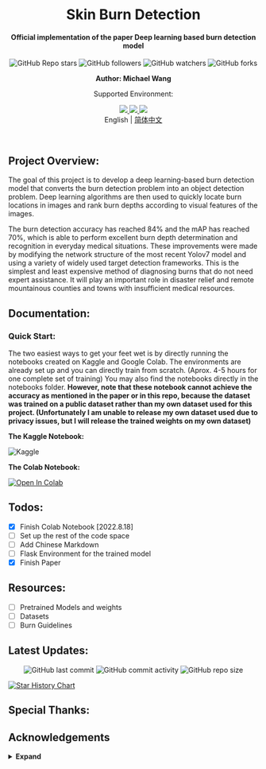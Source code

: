 

<H1 align="center">
Skin Burn Detection </H1>
<h4 align = "center">
Official implementation of the paper Deep learning based burn detection model</h4>
<p align = "center">
  <img alt="GitHub Repo stars" src="https://img.shields.io/github/stars/Michael-OvO/Burn-Detection-Classification?label=Please%20Support%20by%20Giving%20a%20Star&logoColor=blue&style=social">
  <img alt="GitHub followers" src="https://img.shields.io/github/followers/Michael-OvO?logoColor=blue&style=social">
  <img alt="GitHub watchers" src="https://img.shields.io/github/watchers/Michael-OvO/Burn-Detection-Classification?logoColor=blue&style=social">
  <img alt="GitHub forks" src="https://img.shields.io/github/forks/Michael-OvO/Burn-Detection-Classification?logoColor=blue&style=social">
</p>
<p align = "center"> <b> Author: Michael Wang</b> </p>
<p align = "center" style="bold">Supported Environment:</p> 
<div align = "center">
<a href="https://colab.research.google.com/">
  <img src="https://img.shields.io/badge/Colab-F9AB00?style=for-the-badge&logo=googlecolab&color=525252">
  </a>
  <a href="https://github.com/">
  <img src="https://img.shields.io/badge/GitHub-100000?style=for-the-badge&logo=github&logoColor=white">
  </a>
  <a href = "https://www.kaggle.com/"> 
<img src = "https://img.shields.io/badge/Kaggle-20BEFF?style=for-the-badge&logo=Kaggle&logoColor=white">
    </a>
      <br>
</div>

<div align="center">
    English | <a href=".github/README_CN.md">简体中文</a>
</div>

​																																											


## Project Overview:

The goal of this project is to develop a deep learning-based burn detection model that converts the burn detection problem into an object detection problem. Deep learning algorithms are then used to quickly locate burn locations in images and rank burn depths according to visual features of the images.

The burn detection accuracy has reached 84% and the mAP has reached 70%, which is able to perform excellent burn depth determination and recognition in everyday medical situations. These improvements were made by modifying the network structure of the most recent Yolov7 model and using a variety of widely used target detection frameworks. This is the simplest and least expensive method of diagnosing burns that do not need expert assistance. It will play an important role in disaster relief and remote mountainous counties and towns with insufficient medical resources.

## Documentation:

### Quick Start:

The two easiest ways to get your feet wet is by directly running the notebooks created on Kaggle and Google Colab. The environments are already set up and you can directly train from scratch. (Aprox. 4-5 hours for one complete set of training) You may also find the notebooks directly in the notebooks folder. **However, note that these notebook cannot achieve the accuracy as mentioned in the paper or in this repo, because the dataset was trained on a public dataset rather than my own dataset used for this project. (Unfortunately I am unable to release my own dataset used due to privacy issues, but I will release the trained weights on my own dataset)**

**The Kaggle Notebook:**

<a href="https://www.kaggle.com/code/michaelwovo/skin-burn/notebook?scriptVersionId=103621232" target="_blank"><img align="left" alt="Kaggle" title="Open in Kaggle" src="https://kaggle.com/static/images/open-in-kaggle.svg"></a><br>

**The Colab Notebook:**

<a href="https://colab.research.google.com/github/Michael-OvO/Burn-Detection-Classification/blob/main/notebooks/colab_skin_burn(demo).ipynb" target="_parent"><img src="https://colab.research.google.com/assets/colab-badge.svg" alt="Open In Colab"/></a>

## Todos:

- [x] Finish Colab Notebook [2022.8.18]
- [ ] Set up the rest of the code space
- [ ] Add Chinese Markdown
- [ ] Flask Environment for the trained model
- [x] Finish Paper

## Resources:

- [ ] Pretrained Models and weights
- [ ] Datasets
- [ ] Burn Guidelines

## Latest Updates:

<p align="center">
  <img alt="GitHub last commit" src="https://img.shields.io/github/last-commit/Michael-OvO/Burn-Detection-Classification?style=for-the-badge">
  <img alt="GitHub commit activity" src="https://img.shields.io/github/commit-activity/y/Michael-OvO/Burn-Detection-Classification?style=for-the-badge">
  <img alt="GitHub repo size" src="https://img.shields.io/github/repo-size/Michael-OvO/Burn-Detection-Classification?color=orange&style=for-the-badge">
</p>

[![Star History Chart](https://api.star-history.com/svg?repos=Michael-OvO/Burn-Detection-Classification&type=Date)]()


## Special Thanks:



## Acknowledgements

<details><summary> <b>Expand</b> </summary>

* [https://github.com/AlexeyAB/darknet](https://github.com/AlexeyAB/darknet)
* [https://github.com/WongKinYiu/yolor](https://github.com/WongKinYiu/yolor)
* [https://github.com/WongKinYiu/PyTorch_YOLOv4](https://github.com/WongKinYiu/PyTorch_YOLOv4)
* [https://github.com/WongKinYiu/ScaledYOLOv4](https://github.com/WongKinYiu/ScaledYOLOv4)
* [https://github.com/Megvii-BaseDetection/YOLOX](https://github.com/Megvii-BaseDetection/YOLOX)
* [https://github.com/ultralytics/yolov3](https://github.com/ultralytics/yolov3)
* [https://github.com/ultralytics/yolov5](https://github.com/ultralytics/yolov5)
* [https://github.com/DingXiaoH/RepVGG](https://github.com/DingXiaoH/RepVGG)
* [https://github.com/JUGGHM/OREPA_CVPR2022](https://github.com/JUGGHM/OREPA_CVPR2022)
* [https://github.com/TexasInstruments/edgeai-yolov5/tree/yolo-pose](https://github.com/TexasInstruments/edgeai-yolov5/tree/yolo-pose)

</details>
